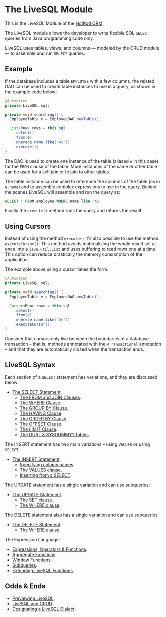 # The LiveSQL Module

This is the LiveSQL Module of the [HotRod ORM](../README.md).

The LiveSQL module allows the developer to write flexible SQL `SELECT` queries from Java programming code only.

LiveSQL uses tables, views, and columns &mdash; modeled by the CRUD module &mdash; to assemble and run `SELECT` queries.


## Example

If the database includes a table `EMPLOYEE` with a few columns, the related DAO can be used to create table instances to use in a query,
as shown in the example code below:

```java
@Autowired
private LiveSQL sql;

private void searching() {
  EmployeeTable e = EmployeeDAO.newTable();

  List<Row> rows = this.sql
    .select()
    .from(e)
    .where(e.name.like("A%"))
    .execute();
}
```

The DAO is used to create one instance of the table (aliased `e` in this case) for the `FROM` clause of the table. More instances of the same 
or other table can be used for a self join or to join to other tables.

The table instance can be used to reference the columns of the table (as in `e.name`) and to assemble complex expressions to use in the query. 
Behind the scenes LiveSQL will assemble and run the query as:

```sql
SELECT * FROM employee WHERE name like 'A%'
```

Finally the `execute()` method runs the query and returns the result.


## Using Cursors

Instead of using the method `execute()` it's also possible to use the method `executeCursor()`. This method avoids 
materializing the whole result set at once into a `java.util.List` and uses buffering to read rows one at a time. This
option can reduce drastically the memory consumption of the application. 

The example above using a cursor takes the form:

```java
@Autowired
private LiveSQL sql;

private void searching() {
  EmployeeTable e = EmployeeDAO.newTable();

  Cursor<Row> rows = this.sql
    .select()
    .from(e)
    .where(e.name.like("A%"))
    .executeCursor();
}
```

Consider that cursors only live between the boundaries of a database transaction &ndash; that is, methods annotated with the 
`@Transactional` annotation &ndash; and that they are automatically closed when the transaction ends.


## LiveSQL Syntax

Each section of a `SELECT` statement has variations, and they are discussed below:

- [The SELECT Statement](./syntax/select.md).
    - [The FROM and JOIN Clauses](./syntax/from-and-joins.md).
    - [The WHERE Clause](./syntax/where.md).
    - [The GROUP BY Clause](./syntax/group-by.md).
    - [The HAVING Clause](./syntax/having.md).
    - [The ORDER BY Clause](./syntax/order-by.md).
    - [The OFFSET Clause](./syntax/offset.md).
    - [The LIMIT Clause](./syntax/limit.md).
    - [The DUAL &amp; SYSDUMMY1 Tables](./syntax/systables.md).

The INSERT statement has two main variations &ndash; using `VALUES` or using `SELECT`:

- [The INSERT Statement](./syntax/insert.md).
    - [Specifying column names](./syntax/insert-columns.md).
    - [The VALUES clause](./syntax/insert-values.md).
    - [Inserting from a SELECT](./syntax/insert-select.md).

The UPDATE statement has a single variation and can use subqueries:

- [The UPDATE Statement](./syntax/update.md).
    - [The SET clause](./syntax/update-set.md).
    - [The WHERE clause](./syntax/update-where.md).

The DELETE statement also has a single variation and can use subqueries:

- [The DELETE Statement](./syntax/delete.md).
    - [The WHERE clause](./syntax/delete-where.md).

The Expression Language:

- [Expressions, Operators &amp; Functions](./syntax/expressions.md).
- [Aggregate Functions](./syntax/aggregate-functions.md).
- [Window Functions](./syntax/window-functions.md).
- [Subqueries](./syntax/subqueries.md).
- [Extending LiveSQL Functions](./extending-livesql-functions.md).


## Odds &amp; Ends

- [Previewing LiveSQL](./previewing-livesql.md).
- [LiveSQL and CRUD](./livesql-and-crud.md).
- [Designating a LiveSQL Dialect](designating-a-livesql-dialect.md).


